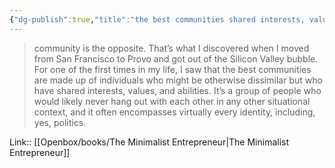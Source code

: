 ```yaml
---
{"dg-publish":true,"title":"the best communities shared interests, values, and abilities","tags":["quotes"],"date":"2024-03-25T09:41:49+03:00","modified_at":"2024-07-25T11:13:10+03:00","aliases":"the best communities shared interests, values, and abilities","dg-path":"/quotes/202403250941.md","permalink":"/quotes/202403250941/","dgPassFrontmatter":true}
---
```



> community is the opposite. That’s what I discovered when I moved from San Francisco to Provo and got out of the Silicon Valley bubble. For one of the first times in my life, I saw that the best communities are made up of individuals who might be otherwise dissimilar but who have shared interests, values, and abilities. It’s a group of people who would likely never hang out with each other in any other situational context, and it often encompasses virtually every identity, including, yes, politics.

Link:: [[Openbox/books/The Minimalist Entrepreneur|The Minimalist Entrepreneur]]
